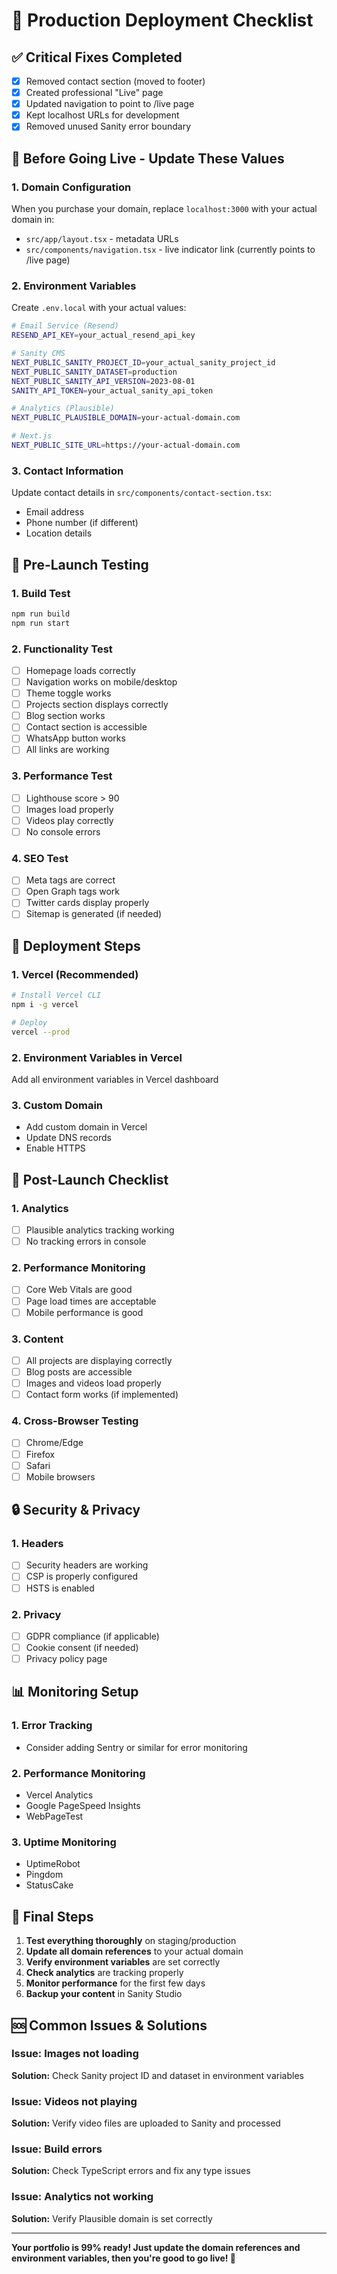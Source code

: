 # 🚀 Production Deployment Checklist

## ✅ Critical Fixes Completed
- [x] Removed contact section (moved to footer)
- [x] Created professional "Live" page
- [x] Updated navigation to point to /live page
- [x] Kept localhost URLs for development
- [x] Removed unused Sanity error boundary

## 🔧 Before Going Live - Update These Values

### 1. Domain Configuration
When you purchase your domain, replace `localhost:3000` with your actual domain in:
- `src/app/layout.tsx` - metadata URLs
- `src/components/navigation.tsx` - live indicator link (currently points to /live page)

### 2. Environment Variables
Create `.env.local` with your actual values:
```bash
# Email Service (Resend)
RESEND_API_KEY=your_actual_resend_api_key

# Sanity CMS
NEXT_PUBLIC_SANITY_PROJECT_ID=your_actual_sanity_project_id
NEXT_PUBLIC_SANITY_DATASET=production
NEXT_PUBLIC_SANITY_API_VERSION=2023-08-01
SANITY_API_TOKEN=your_actual_sanity_api_token

# Analytics (Plausible)
NEXT_PUBLIC_PLAUSIBLE_DOMAIN=your-actual-domain.com

# Next.js
NEXT_PUBLIC_SITE_URL=https://your-actual-domain.com
```

### 3. Contact Information
Update contact details in `src/components/contact-section.tsx`:
- Email address
- Phone number (if different)
- Location details

## 🧪 Pre-Launch Testing

### 1. Build Test
```bash
npm run build
npm run start
```

### 2. Functionality Test
- [ ] Homepage loads correctly
- [ ] Navigation works on mobile/desktop
- [ ] Theme toggle works
- [ ] Projects section displays correctly
- [ ] Blog section works
- [ ] Contact section is accessible
- [ ] WhatsApp button works
- [ ] All links are working

### 3. Performance Test
- [ ] Lighthouse score > 90
- [ ] Images load properly
- [ ] Videos play correctly
- [ ] No console errors

### 4. SEO Test
- [ ] Meta tags are correct
- [ ] Open Graph tags work
- [ ] Twitter cards display properly
- [ ] Sitemap is generated (if needed)

## 🚀 Deployment Steps

### 1. Vercel (Recommended)
```bash
# Install Vercel CLI
npm i -g vercel

# Deploy
vercel --prod
```

### 2. Environment Variables in Vercel
Add all environment variables in Vercel dashboard

### 3. Custom Domain
- Add custom domain in Vercel
- Update DNS records
- Enable HTTPS

## 📱 Post-Launch Checklist

### 1. Analytics
- [ ] Plausible analytics tracking working
- [ ] No tracking errors in console

### 2. Performance Monitoring
- [ ] Core Web Vitals are good
- [ ] Page load times are acceptable
- [ ] Mobile performance is good

### 3. Content
- [ ] All projects are displaying correctly
- [ ] Blog posts are accessible
- [ ] Images and videos load properly
- [ ] Contact form works (if implemented)

### 4. Cross-Browser Testing
- [ ] Chrome/Edge
- [ ] Firefox
- [ ] Safari
- [ ] Mobile browsers

## 🔒 Security & Privacy

### 1. Headers
- [ ] Security headers are working
- [ ] CSP is properly configured
- [ ] HSTS is enabled

### 2. Privacy
- [ ] GDPR compliance (if applicable)
- [ ] Cookie consent (if needed)
- [ ] Privacy policy page

## 📊 Monitoring Setup

### 1. Error Tracking
- Consider adding Sentry or similar for error monitoring

### 2. Performance Monitoring
- Vercel Analytics
- Google PageSpeed Insights
- WebPageTest

### 3. Uptime Monitoring
- UptimeRobot
- Pingdom
- StatusCake

## 🎯 Final Steps

1. **Test everything thoroughly** on staging/production
2. **Update all domain references** to your actual domain
3. **Verify environment variables** are set correctly
4. **Check analytics** are tracking properly
5. **Monitor performance** for the first few days
6. **Backup your content** in Sanity Studio

## 🆘 Common Issues & Solutions

### Issue: Images not loading
**Solution:** Check Sanity project ID and dataset in environment variables

### Issue: Videos not playing
**Solution:** Verify video files are uploaded to Sanity and processed

### Issue: Build errors
**Solution:** Check TypeScript errors and fix any type issues

### Issue: Analytics not working
**Solution:** Verify Plausible domain is set correctly

---

**Your portfolio is 99% ready! Just update the domain references and environment variables, then you're good to go live! 🎉**
